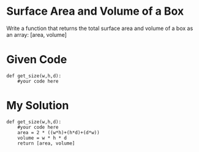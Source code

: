 # Surface Area and Volume of a Box

Write a function that returns the total surface area and volume of a box as an array: [area, volume]

# Given Code

```{python}
def get_size(w,h,d):
    #your code here
```

# My Solution

```{python}
def get_size(w,h,d):
    #your code here
    area = 2 * ((w*h)+(h*d)+(d*w))
    volume = w * h * d
    return [area, volume]
```
